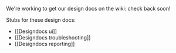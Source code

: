 We're working to get our design docs on the wiki: check back soon!

Stubs for these design docs:

* [[Designdocs ui]]
* [[Designdocs troubleshooting]]
* [[Designdocs reporting]]